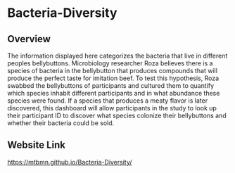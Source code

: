 # Bacteria-Diversity

## Overview
The information displayed here categorizes the bacteria that live in different peoples bellybuttons.  Microbiology researcher Roza believes there is a species of bacteria in the bellybutton that produces compounds that will produce the perfect taste for imitation beef.  To test this hypothesis, Roza swabbed the bellybuttons of participants and cultured them to quantify which species inhabit different participants and in what abundance these species were found.  If a species that produces a meaty flavor is later discovered, this dashboard will allow participants in the study to look up their participant ID to discover what species colonize their bellybuttons and whether their bacteria could be sold.

## Website Link
https://mtbmn.github.io/Bacteria-Diversity/
